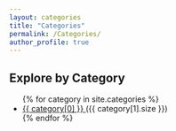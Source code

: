 ```yaml
---
layout: categories
title: "Categories"
permalink: /Categories/
author_profile: true
---
```


<div class="categories-list">
  <h2>Explore by Category</h2>
  <ul>
    {% for category in site.categories %}
    <li>
      <a href="{{ site.baseurl }}/categories/{{ category[0] | slugify }}/">
        {{ category[0] }}
      </a> ({{ category[1].size }})
    </li>
    {% endfor %}
  </ul>
</div>